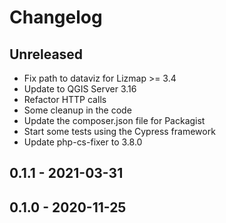 # Changelog

## Unreleased

* Fix path to dataviz for Lizmap >= 3.4
* Update to QGIS Server 3.16
* Refactor HTTP calls
* Some cleanup in the code
* Update the composer.json file for Packagist
* Start some tests using the Cypress framework
* Update php-cs-fixer to 3.8.0

## 0.1.1 - 2021-03-31

## 0.1.0 - 2020-11-25
